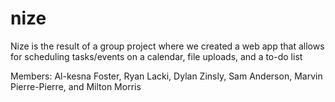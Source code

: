 # nize
Nize is the result of a group project where we created a web app that allows for scheduling tasks/events on a calendar, file uploads, and a to-do list 

Members: Al-kesna Foster, Ryan Lacki, Dylan Zinsly, Sam Anderson, Marvin Pierre-Pierre, and Milton Morris
